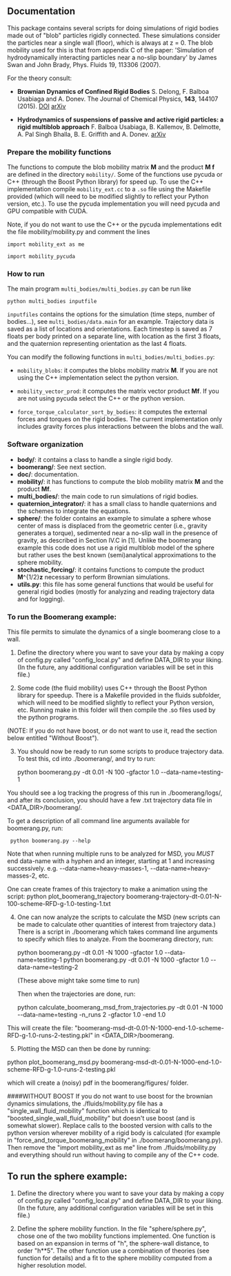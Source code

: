 ## Documentation
This package contains several scripts for doing 
simulations of rigid bodies made out of "blob" particles rigidly
connected.  These simulations consider the particles near a single
wall (floor), which is always at z = 0. The blob mobility used for
this is that from appendix C of the paper:
'Simulation of hydrodynamically interacting particles near a no-slip boundary'
by James Swan and John Brady, Phys. Fluids 19, 113306 (2007).

For the theory consult:
* **Brownian Dynamics of Confined Rigid Bodies**
  S. Delong, F. Balboa Usabiaga and A. Donev. The Journal of Chemical Physics, **143**, 144107 (2015). 
[DOI](http://dx.doi.org/10.1063/1.4932062) [arXiv](http://arxiv.org/abs/1506.08868)

* **Hydrodynamics of suspensions of passive and active rigid particles: a
  rigid multiblob approach** F. Balboa Usabiaga, B. Kallemov, B. Delmotte,
  A. Pal Singh Bhalla, B. E. Griffith and A. Donev. [arXiv](http://arxiv.org/abs/1602.02170)


### Prepare the mobility functions
The functions to compute the blob mobility matrix **M** and the
product **M f** are defined in the directory `mobility/`.
Some of the functions use pycuda or C++ (through the Boost Python
library) for speed up. To use the C++ implementation compile
`mobility_ext.cc` to a `.so` file using the Makefile provided (which will need 
to be modified slightly to reflect your Python version, etc.).
To use the pycuda implementation you will need pycuda and GPU compatible with CUDA.

Note, if you do not want to use the C++ or the pycuda implementations
edit the file mobility/mobility.py and comment the lines

`import mobility_ext as me`

`import mobility_pycuda`



### How to run 
The main program `multi_bodies/multi_bodies.py` can be run like

`python multi_bodies inputfile`

`inputfiles` contains the options for the simulation (time steps, number of bodies...),
see `multi_bodies/data.main` for an example. Trajectory data is saved as a list of 
locations and orientations. Each timestep is saved as 7 floats per body printed on a 
separate line, with location as the first 3 floats, and the quaternion representing
orientation as the last 4 floats.

You can modify the following
functions in `multi_bodies/multi_bodies.py`:

* `mobility_blobs`: it computes the blobs mobility matrix **M**. If
you are not using the C++ implementation select the python version.

* `mobility_vector_prod`: it computes the matrix vector product **Mf**.
If you are not using pycuda select the C++ or the python version.

* `force_torque_calculator_sort_by_bodies`: it computes the external forces
and torques on the rigid bodies. The current implementation only
includes gravity forces plus interactions between the blobs and the wall.



### Software organization
* **body/**: it contains a class to handle a single rigid body.
* **boomerang/**: See next section.
* **doc/**: documentation.
* **mobility/**: it has functions to compute the blob mobility matrix **M** and the
product **Mf**.
* **multi_bodies/**: the main code to run simulations of rigid bodies.
* **quaternion_integrator/**: it has a small class to handle quaternions and
the schemes to integrate the equations.
* **sphere/**: the folder contains an example to simulate a sphere
whose center of mass is displaced from the geometric center
(i.e., gravity generates a torque), sedimented near a no-slip wall
in the presence of gravity, as described in Section IV.C in [1].
Unlike the boomerang example this code does not use a rigid
multiblob model of the sphere but rather uses the best known
(semi)analytical approximations to the sphere mobility.
* **stochastic_forcing/**: it contains functions to compute the product
 **M**^{1/2}**z** necessary to perform Brownian simulations.
* **utils.py**: this file has some general functions that would be useful for
general rigid bodies (mostly for analyzing and reading trajectory
data and for logging).



### To run the Boomerang example:
This file permits to simulate the dynamics of a single boomerang close to a wall.
1) Define the directory where you want to save your data by making a copy 
of config.py called "config_local.py" and define DATA_DIR to your
liking. (In the future, any additional configuration variables will be set in
this file.)

2) Some code (the fluid mobility) uses C++ through the Boost Python
library for speedup.  There is a Makefile provided in the fluids
subfolder, which will need to be modified slightly to reflect your
Python version, etc.  Running make in this folder will then compile
the .so files used by the python programs.

(NOTE: If you do not have boost, or do not want to
use it, read the section below entitled "Without Boost").  


3) You should now be ready to run some scripts to produce trajectory
data.  To test this, cd into ./boomerang/, and try to run:

   python boomerang.py -dt 0.01 -N 100 -gfactor 1.0 --data-name=testing-1

You should see a log tracking the progress of this run in
./boomerang/logs/, and after its conclusion, you should have a few .txt
trajectory data file in <DATA_DIR>/boomerang/. 

To get a description of all command line arguments available for
boomerang.py, run:

	 python boomerang.py --help
	 
Note that when running multiple runs to be analyzed for MSD, you
*MUST* end data-name with a hyphen and an integer, starting at 1 and 
increasing successively.  e.g. --data-name=heavy-masses-1, 
--data-name=heavy-masses-2, etc.

One can create frames of this trajectory to make a animation using the script:
		python plot_boomerang_trajectory boomerang-trajectory-dt-0.01-N-100-scheme-RFD-g-1.0-testing-1.txt


4) One can now analyze the scripts to calculate the MSD (new scripts
can be made to calculate other quantities of interest from trajectory
data.)  There is a script in ./boomerang which takes command line
arguments to specify which files to analyze.  From the boomerang
directory, run:
		 
	python boomerang.py -dt 0.01 -N 1000 -gfactor 1.0 --data-name=testing-1
	python boomerang.py -dt 0.01 -N 1000 -gfactor 1.0 --data-name=testing-2

	(These above might take some time to run)

	Then when the trajectories are done, run:

	python calculate_boomerang_msd_from_trajectories.py -dt 0.01 -N 1000
	--data-name=testing -n_runs 2 -gfactor 1.0 -end 1.0

This will create the file:
  "boomerang-msd-dt-0.01-N-1000-end-1.0-scheme-RFD-g-1.0-runs-2-testing.pkl"
in  <DATA_DIR>/boomerang.

5) Plotting the MSD can then be done by running:
  
  python plot_boomerang_msd.py boomerang-msd-dt-0.01-N-1000-end-1.0-scheme-RFD-g-1.0-runs-2-testing.pkl

which will create a (noisy) pdf in the boomerang/figures/ folder.


####WITHOUT BOOST
If you do not want to use boost for the brownian dynamics simulations,
the ./fluids/mobility.py file has a "single_wall_fluid_mobility"
function which is identical to "boosted_single_wall_fluid_mobility"
but doesn't use boost (and is somewhat slower).  Replace calls to the
boosted version with calls to the python version wherever mobility of
a rigid body is calculated (for example in "force_and_torque_boomerang_mobility"
in ./boomerang/boomerang.py).  Then remove the "import mobility_ext as me" 
line from ./fluids/mobility.py and everything should run without having 
to compile any of the C++ code.


## To run the sphere example:
1) Define the directory where you want to save your data by making a copy 
of config.py called "config_local.py" and define DATA_DIR to your
liking. (In the future, any additional configuration variables will be set in
this file.)

2) Define the sphere mobility function. In the file "sphere/sphere.py",
chose one of the two mobility functions implemented. One function is based on an 
expansion in terms of "h", the sphere-wall distance, to order "h**5". 
The other function use a combination of theories (see function for details)
and a fit to the sphere mobility computed from a higher resolution model.








				
